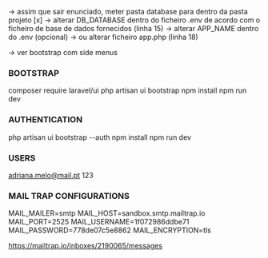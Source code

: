 -> assim que sair enunciado, meter pasta database para dentro da pasta projeto [x]
-> alterar DB_DATABASE dentro do ficheiro .env de acordo com o ficheiro de base de dados fornecidos (linha 15)
-> alterar APP_NAME dentro do .env (opcional)
-> ou alterar ficheiro app.php (linha 18)

-> ver bootstrap com side menus

### BOOTSTRAP
composer require laravel/ui
php artisan ui bootstrap
npm install
npm run dev

### AUTHENTICATION
php artisan ui bootstrap --auth
npm install
npm run dev


### USERS
adriana.melo@mail.pt
123

### MAIL TRAP CONFIGURATIONS
MAIL_MAILER=smtp
MAIL_HOST=sandbox.smtp.mailtrap.io
MAIL_PORT=2525
MAIL_USERNAME=1f072986ddbe71
MAIL_PASSWORD=778de07c5e8862
MAIL_ENCRYPTION=tls

https://mailtrap.io/inboxes/2190065/messages


